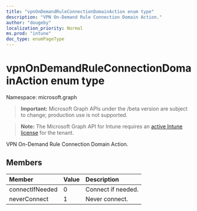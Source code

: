 ```yaml
---
title: "vpnOnDemandRuleConnectionDomainAction enum type"
description: "VPN On-Demand Rule Connection Domain Action."
author: "dougeby"
localization_priority: Normal
ms.prod: "intune"
doc_type: enumPageType
---
```


# vpnOnDemandRuleConnectionDomainAction enum type

Namespace: microsoft.graph

> **Important:** Microsoft Graph APIs under the /beta version are subject to change; production use is not supported.

> **Note:** The Microsoft Graph API for Intune requires an [active Intune license](https://go.microsoft.com/fwlink/?linkid=839381) for the tenant.

VPN On-Demand Rule Connection Domain Action.

## Members
|Member|Value|Description|
|:---|:---|:---|
|connectIfNeeded|0|Connect if needed.|
|neverConnect|1|Never connect.|



